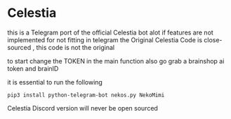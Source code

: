 # Celestia
this is a Telegram port of the official Celestia bot
alot if features are not implemented for not fitting in telegram
the Original Celestia Code is close-sourced , this code is not the original

to start change the TOKEN in the main function
also go grab a brainshop ai token and brainID

it is essential to run the following
```
pip3 install python-telegram-bot nekos.py NekoMimi
```

Celestia Discord version will never be open sourced
